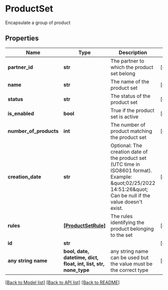 # ProductSet

Encapsulate a group of product

## Properties
Name | Type | Description | Notes
------------ | ------------- | ------------- | -------------
**partner_id** | **str** | The partner to which the product set belong | [optional] 
**name** | **str** | The name of the product set | [optional] 
**status** | **str** | The status of the product set | [optional] 
**is_enabled** | **bool** | True if the product set is active | [optional] 
**number_of_products** | **int** | The number of product matching the product set | [optional] 
**creation_date** | **str** | Optional: The creation date of the product set (UTC time in ISO8601 format). Example: \&quot;02/25/2022 14:51:26\&quot;  Can be null if the value doesn&#39;t exist. | [optional] 
**rules** | [**[ProductSetRule]**](ProductSetRule.md) | The rules identifying the product belonging to the set | [optional] 
**id** | **str** |  | [optional] 
**any string name** | **bool, date, datetime, dict, float, int, list, str, none_type** | any string name can be used but the value must be the correct type | [optional]

[[Back to Model list]](../README.md#documentation-for-models) [[Back to API list]](../README.md#documentation-for-api-endpoints) [[Back to README]](../README.md)



